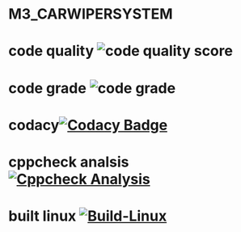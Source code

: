 # M3_CARWIPERSYSTEM


# code quality ![code quality score](https://api.codiga.io/project/33338/score/svg)
# code grade ![code grade](https://api.codiga.io/project/33338/status/svg)
# codacy[![Codacy Badge](https://app.codacy.com/project/badge/Grade/acd88b316d564c758fdd76dff4c15825)](https://www.codacy.com/gh/jana1213/M3_WIPERCONTROLSYSTEM/dashboard?utm_source=github.com&amp;utm_medium=referral&amp;utm_content=jana1213/M3_WIPERCONTROLSYSTEM&amp;utm_campaign=Badge_Grade)
# cppcheck analsis [![Cppcheck Analysis](https://github.com/jana1213/M3_WIPERCONTROLSYSTEM/actions/workflows/cppcheck%20analsis.yml/badge.svg)](https://github.com/jana1213/M3_WIPERCONTROLSYSTEM/actions/workflows/cppcheck%20analsis.yml)
# built linux [![Build-Linux](https://github.com/jana1213/M3_WIPERCONTROLSYSTEM/actions/workflows/built%20linux.yml/badge.svg)](https://github.com/jana1213/M3_WIPERCONTROLSYSTEM/actions/workflows/built%20linux.yml)

